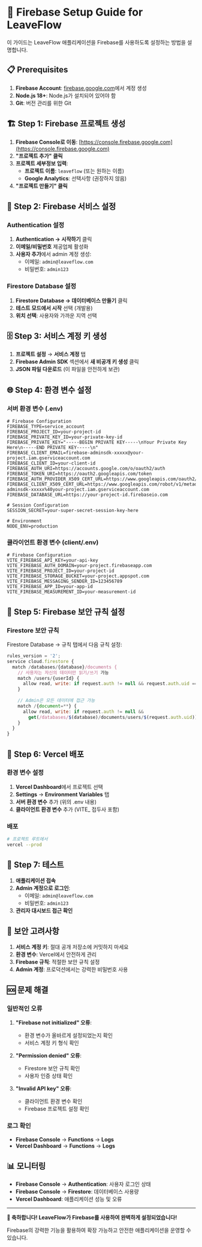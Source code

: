 # 🚀 Firebase Setup Guide for LeaveFlow

이 가이드는 LeaveFlow 애플리케이션을 Firebase를 사용하도록 설정하는 방법을 설명합니다.

## 📋 Prerequisites

1. **Firebase Account**: [firebase.google.com](https://firebase.google.com)에서 계정 생성
2. **Node.js 18+**: Node.js가 설치되어 있어야 함
3. **Git**: 버전 관리를 위한 Git

## 🏗️ Step 1: Firebase 프로젝트 생성

1. **Firebase Console로 이동**: [https://console.firebase.google.com](https://console.firebase.google.com)
2. **"프로젝트 추가" 클릭**
3. **프로젝트 세부정보 입력**:
   - **프로젝트 이름**: `leaveflow` (또는 원하는 이름)
   - **Google Analytics**: 선택사항 (권장하지 않음)
4. **"프로젝트 만들기" 클릭**

## 🔑 Step 2: Firebase 서비스 설정

### Authentication 설정
1. **Authentication → 시작하기** 클릭
2. **이메일/비밀번호** 제공업체 활성화
3. **사용자 추가**에서 admin 계정 생성:
   - 이메일: `admin@leaveflow.com`
   - 비밀번호: `admin123`

### Firestore Database 설정
1. **Firestore Database → 데이터베이스 만들기** 클릭
2. **테스트 모드에서 시작** 선택 (개발용)
3. **위치 선택**: 사용자와 가까운 지역 선택

## 🗄️ Step 3: 서비스 계정 키 생성

1. **프로젝트 설정** → **서비스 계정** 탭
2. **Firebase Admin SDK** 섹션에서 **새 비공개 키 생성** 클릭
3. **JSON 파일 다운로드** (이 파일을 안전하게 보관)

## 🌐 Step 4: 환경 변수 설정

### 서버 환경 변수 (.env)
```env
# Firebase Configuration
FIREBASE_TYPE=service_account
FIREBASE_PROJECT_ID=your-project-id
FIREBASE_PRIVATE_KEY_ID=your-private-key-id
FIREBASE_PRIVATE_KEY="-----BEGIN PRIVATE KEY-----\nYour Private Key Here\n-----END PRIVATE KEY-----\n"
FIREBASE_CLIENT_EMAIL=firebase-adminsdk-xxxxx@your-project.iam.gserviceaccount.com
FIREBASE_CLIENT_ID=your-client-id
FIREBASE_AUTH_URI=https://accounts.google.com/o/oauth2/auth
FIREBASE_TOKEN_URI=https://oauth2.googleapis.com/token
FIREBASE_AUTH_PROVIDER_X509_CERT_URL=https://www.googleapis.com/oauth2/v1/certs
FIREBASE_CLIENT_X509_CERT_URL=https://www.googleapis.com/robot/v1/metadata/x509/firebase-adminsdk-xxxxx%40your-project.iam.gserviceaccount.com
FIREBASE_DATABASE_URL=https://your-project-id.firebaseio.com

# Session Configuration
SESSION_SECRET=your-super-secret-session-key-here

# Environment
NODE_ENV=production
```

### 클라이언트 환경 변수 (client/.env)
```env
# Firebase Configuration
VITE_FIREBASE_API_KEY=your-api-key
VITE_FIREBASE_AUTH_DOMAIN=your-project.firebaseapp.com
VITE_FIREBASE_PROJECT_ID=your-project-id
VITE_FIREBASE_STORAGE_BUCKET=your-project.appspot.com
VITE_FIREBASE_MESSAGING_SENDER_ID=123456789
VITE_FIREBASE_APP_ID=your-app-id
VITE_FIREBASE_MEASUREMENT_ID=your-measurement-id
```

## 🔧 Step 5: Firebase 보안 규칙 설정

### Firestore 보안 규칙
Firestore Database → 규칙 탭에서 다음 규칙 설정:

```javascript
rules_version = '2';
service cloud.firestore {
  match /databases/{database}/documents {
    // 사용자는 자신의 데이터만 읽기/쓰기 가능
    match /users/{userId} {
      allow read, write: if request.auth != null && request.auth.uid == userId;
    }
    
    // Admin은 모든 데이터에 접근 가능
    match /{document=**} {
      allow read, write: if request.auth != null && 
        get(/databases/$(database)/documents/users/$(request.auth.uid)).data.role == 'admin';
    }
  }
}
```

## 🚀 Step 6: Vercel 배포

### 환경 변수 설정
1. **Vercel Dashboard**에서 프로젝트 선택
2. **Settings** → **Environment Variables** 탭
3. **서버 환경 변수** 추가 (위의 .env 내용)
4. **클라이언트 환경 변수** 추가 (VITE_ 접두사 포함)

### 배포
```bash
# 프로젝트 루트에서
vercel --prod
```

## 🧪 Step 7: 테스트

1. **애플리케이션 접속**
2. **Admin 계정으로 로그인**:
   - 이메일: `admin@leaveflow.com`
   - 비밀번호: `admin123`
3. **관리자 대시보드 접근 확인**

## 🔐 보안 고려사항

1. **서비스 계정 키**: 절대 공개 저장소에 커밋하지 마세요
2. **환경 변수**: Vercel에서 안전하게 관리
3. **Firebase 규칙**: 적절한 보안 규칙 설정
4. **Admin 계정**: 프로덕션에서는 강력한 비밀번호 사용

## 🆘 문제 해결

### 일반적인 오류

1. **"Firebase not initialized" 오류**:
   - 환경 변수가 올바르게 설정되었는지 확인
   - 서비스 계정 키 형식 확인

2. **"Permission denied" 오류**:
   - Firestore 보안 규칙 확인
   - 사용자 인증 상태 확인

3. **"Invalid API key" 오류**:
   - 클라이언트 환경 변수 확인
   - Firebase 프로젝트 설정 확인

### 로그 확인
- **Firebase Console** → **Functions** → **Logs**
- **Vercel Dashboard** → **Functions** → **Logs**

## 📊 모니터링

- **Firebase Console** → **Authentication**: 사용자 로그인 상태
- **Firebase Console** → **Firestore**: 데이터베이스 사용량
- **Vercel Dashboard**: 애플리케이션 성능 및 오류

---

**🎉 축하합니다! LeaveFlow가 Firebase를 사용하여 완벽하게 설정되었습니다!**

Firebase의 강력한 기능을 활용하여 확장 가능하고 안전한 애플리케이션을 운영할 수 있습니다. 
